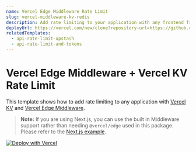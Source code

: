 ```yaml
---
name: Vercel Edge Middleware Rate Limit
slug: vercel-middleware-kv-redis
description: Add rate limiting to your application with any frontend framework.
deployUrl: https://vercel.com/new/clone?repository-url=https://github.com/vercel/examples/tree/main/edge-middleware/rate-limit-any-framework&project-name=ratelimit
relatedTemplates:
  - api-rate-limit-upstash
  - api-rate-limit-and-tokens
---
```


# Vercel Edge Middleware + Vercel KV Rate Limit

This template shows how to add rate limiting to any application with [Vercel KV](https://vercel.com/docs/storage/vercel-kv) and [Vercel Edge Middleware](https://vercel.com/docs/concepts/functions/edge-middleware).

> **Note:** If you are using Next.js, you can use the built in Middleware support rather than needing `@vercel/edge` used in this package. Please refer to the [Next.js example](https://vercel.com/templates/next.js/api-rate-limit-upstash).

[![Deploy with Vercel](https://vercel.com/button)](https://vercel.com/new/clone?repository-url=https://github.com/vercel/examples/tree/main/edge-middleware/rate-limit-any-framework&project-name=ratelimit)
